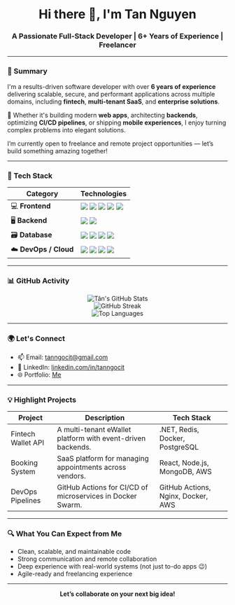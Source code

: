 <h1 align="center">Hi there 👋, I'm Tan Nguyen</h1>
<h3 align="center">A Passionate Full-Stack Developer | 6+ Years of Experience | Freelancer</h3>

---

### 🚀 Summary

I'm a results-driven software developer with over **6 years of experience** delivering scalable, secure, and performant applications across multiple domains, including **fintech**, **multi-tenant SaaS**, and **enterprise solutions**.

🔧 Whether it's building modern **web apps**, architecting **backends**, optimizing **CI/CD pipelines**, or shipping **mobile experiences**, I enjoy turning complex problems into elegant solutions.

I’m currently open to freelance and remote project opportunities — let’s build something amazing together!

---

### 🚀 Tech Stack

| Category        | Technologies |
|----------------|--------------|
| 💻 **Frontend**    | <img src="https://img.shields.io/badge/React-20232A?style=flat&logo=react&logoColor=61DAFB" /> <img src="https://img.shields.io/badge/Next.js-000000?style=flat&logo=nextdotjs&logoColor=white" /> <img src="https://img.shields.io/badge/Angular-DD0031?style=flat&logo=angular&logoColor=white" /> <img src="https://img.shields.io/badge/Vue.js-35495E?style=flat&logo=vue.js&logoColor=4FC08D" /> <img src="https://img.shields.io/badge/Flutter-02569B?style=flat&logo=flutter&logoColor=white" /> |
| 🖥️ **Backend**     | <img src="https://img.shields.io/badge/.NET-512BD4?style=flat&logo=dotnet&logoColor=white" /> <img src="https://img.shields.io/badge/Node.js-339933?style=flat&logo=nodedotjs&logoColor=white" /> |
| 🗃️ **Database**    | <img src="https://img.shields.io/badge/MySQL-4479A1?style=flat&logo=mysql&logoColor=white" /> <img src="https://img.shields.io/badge/MongoDB-4EA94B?style=flat&logo=mongodb&logoColor=white" /> <img src="https://img.shields.io/badge/PostgreSQL-336791?style=flat&logo=postgresql&logoColor=white" /> <img src="https://img.shields.io/badge/MS%20SQL-CC2927?style=flat&logo=microsoftsqlserver&logoColor=white" /> |
| ☁️ **DevOps / Cloud** | <img src="https://img.shields.io/badge/Docker-2496ED?style=flat&logo=docker&logoColor=white" /> <img src="https://img.shields.io/badge/AWS-232F3E?style=flat&logo=amazonaws&logoColor=white" /> <img src="https://img.shields.io/badge/Nginx-009639?style=flat&logo=nginx&logoColor=white" /> <img src="https://img.shields.io/badge/GitHub%20Actions-2088FF?style=flat&logo=githubactions&logoColor=white" />|

---

### 📊 GitHub Activity

<p align="center">
  <img src="https://github-readme-stats.vercel.app/api?username=tanngocit&show_icons=true&theme=radical" alt="Tân's GitHub Stats" />
  <br />
  <img src="https://github-readme-streak-stats.herokuapp.com/?user=tanngocit&theme=radical" alt="GitHub Streak" />
  <br />
  <img src="https://github-readme-stats.vercel.app/api/top-langs/?username=tanngocit&layout=compact&theme=radical" alt="Top Languages" />
</p>


---

### 🌍 Let's Connect

- 📫 Email: [tanngocit@gmail.com](mailto:tanngocit@gmail.com)  
- 💼 LinkedIn: [linkedin.com/in/tanngocit](https://www.linkedin.com/in/tanngocit)  
- 🌐 Portfolio: [Me](http://tanngocit.github.io/me)

---

### 💡 Highlight Projects

| Project            | Description                                                  | Tech Stack                             |
|--------------------|--------------------------------------------------------------|----------------------------------------|
| Fintech Wallet API | A multi-tenant eWallet platform with event-driven backends.  | .NET, Redis, Docker, PostgreSQL        |
| Booking System     | SaaS platform for managing appointments across vendors.      | React, Node.js, MongoDB, AWS           |
| DevOps Pipelines   | GitHub Actions for CI/CD of microservices in Docker Swarm.   | GitHub Actions, Nginx, Docker, AWS     |

---

### 🔍 What You Can Expect from Me

- Clean, scalable, and maintainable code
- Strong communication and remote collaboration
- Deep experience with real-world systems (not just to-do apps 😉)
- Agile-ready and freelancing experience

---

<p align="center"><b>Let’s collaborate on your next big idea!</b></p>

